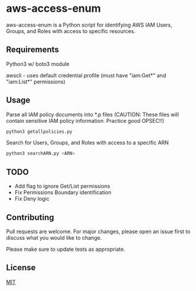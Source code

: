 # aws-access-enum

aws-access-enum is a Python script for identifying AWS IAM Users, Groups, and Roles with access to specific resources.

## Requirements

Python3 w/ boto3 module

awscli - uses default credential profile (must have "iam:Get\*" and "iam:List\*" permissions)


## Usage

Parse all IAM policy documents into *\.p files (CAUTION: These files will contain sensitive IAM policy information. Practice good OPSEC!!)
```bash
python3 getallpolicies.py
```

Search for Users, Groups, and Roles with access to a specific ARN
```bash
python3 searchARN.py <ARN>
```

## TODO
* Add flag to ignore Get/List permissions
* Fix Permissions Boundary identification
* Fix Deny logic

## Contributing
Pull requests are welcome. For major changes, please open an issue first to discuss what you would like to change.

Please make sure to update tests as appropriate.

## License
[MIT](https://choosealicense.com/licenses/mit/)
